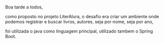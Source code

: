 Boa tarde a todos,

como proposto no projeto LiterAlura, o desafio era criar um ambiente onde podemos registrar e buscar livros, autores, seja por nome, seja por ano,

foi utilizada o java como linguagem principal, utilizado tambem o Spring Boot.
